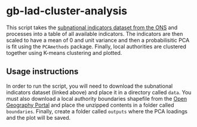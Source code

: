 # gb-lad-cluster-analysis

This script takes the [subnational indicators dataset from the ONS](https://www.ons.gov.uk/peoplepopulationandcommunity/wellbeing/datasets/subnationalindicatorsdataset) and processes into a table of all available indicators. The indicators are then scaled to have a mean of 0 and unit variance and then a probabilisitic PCA is fit using the `PCAmethods` package.
Finally, local authorities are clustered together using K-means clustering and plotted.

## Usage instructions

In order to run the script, you will need to download the subnational indicators dataset (linked above) and place it in a directory called `data`. You must also download a local authority boundaries shapefile from the [Open Geography Portal](https://geoportal.statistics.gov.uk/maps/local-authority-districts-december-2022-boundaries-uk-bgc) and place the unzipped contents in a folder called `boundaries`. Finally, create a folder called `outputs` where the PCA loadings and the plot will be saved.
